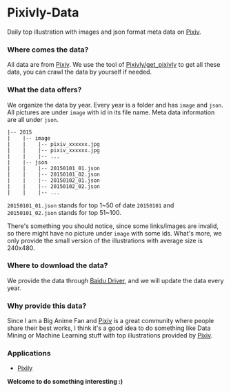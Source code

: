 Pixivly-Data
============

Daily top illustration with images and json format meta data on [Pixiv][pixiv].

### Where comes the data?

All data are from [Pixiv][pixiv]. We use the tool of [Pixivly/get_pixivly][gp] to get all these data, you can crawl the data by yourself if needed.

### What the data offers?

We organize the data by year. Every year is a folder and has `image` and `json`. All pictures are under `image` with id in its file name. Meta data information are all under `json`.

```
|-- 2015
|    |-- image
|    |    |-- pixiv_xxxxxx.jpg
|    |    |-- pixiv_xxxxxx.jpg
|    |    |-- ...
|    |-- json
|    |    |-- 20150101_01.json
|    |    |-- 20150101_02.json
|    |    |-- 20150102_01.json
|    |    |-- 20150102_02.json
|    |    |-- ...
```

`20150101_01.json` stands for top 1~50 of date `20150101` and `20150101_02.json` stands for top 51~100.

There's something you should notice, since some links/images are invalid, so there might have no picture under `image` with some ids. What's more, we only provide the small version of the illustrations with average size is 240x480.

### Where to download the data?

We provide the data through [Baidu Driver][bd-share], and we will update the data every year.

### Why provide this data?

Since I am a Big Anime Fan and [Pixiv][pixiv] is a great community where people share their best works, I think it's a good idea to do something like Data Mining or Machine Learning stuff with top illustrations provided by [Pixiv][pixiv].

### Applications

- [Pixily][pixivly]

**Welcome to do something interesting :)**


[pixiv]: http://www.pixiv.net/
[gp]: https://github.com/Pixivly/get_pixivly
[bd-share]: http://pan.baidu.com/s/1hsyIGHA
[pixivly]: http://pixivly.luoyetx.com/
